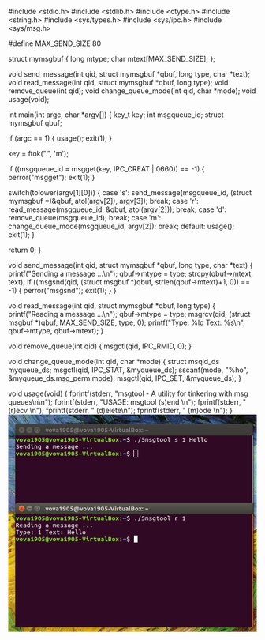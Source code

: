 #include <stdio.h>
#include <stdlib.h>
#include <ctype.h>
#include <string.h>
#include <sys/types.h>
#include <sys/ipc.h>
#include <sys/msg.h>

#define MAX_SEND_SIZE 80

struct mymsgbuf {
  long mtype;
  char mtext[MAX_SEND_SIZE];
};

void send_message(int qid, struct mymsgbuf *qbuf, long type, char *text);
void read_message(int qid, struct mymsgbuf *qbuf, long type);
void remove_queue(int qid);
void change_queue_mode(int qid, char *mode);
void usage(void);

int main(int argc, char *argv[])
{
  key_t  key;
  int    msgqueue_id;
  struct mymsgbuf qbuf;

  if (argc == 1)
  {
    usage();
    exit(1);
  }

  key = ftok(".", 'm');

  if ((msgqueue_id = msgget(key, IPC_CREAT | 0660)) == -1) {
    perror("msgget");
    exit(1);
  }

  switch(tolower(argv[1][0]))
  {
    case 's':
      send_message(msgqueue_id, (struct mymsgbuf *)&qbuf, atol(argv[2]), argv[3]);
      break;
    case 'r':
      read_message(msgqueue_id, &qbuf, atol(argv[2]));
      break;
    case 'd':
      remove_queue(msgqueue_id);
      break;
    case 'm':
      change_queue_mode(msgqueue_id, argv[2]);
      break;
    default:
      usage();
      exit(1);
  }

  return 0;
}

void send_message(int qid, struct mymsgbuf *qbuf, long type, char *text)
{
  printf("Sending a message ...\n");
  qbuf->mtype = type;
  strcpy(qbuf->mtext, text);
  if ((msgsnd(qid, (struct msgbuf *)qbuf, strlen(qbuf->mtext)+1, 0)) == -1)
  {
    perror("msgsnd");
    exit(1);
  }
}

void read_message(int qid, struct mymsgbuf *qbuf, long type)
{
  printf("Reading a message ...\n");
  qbuf->mtype = type;
  msgrcv(qid, (struct msgbuf *)qbuf, MAX_SEND_SIZE, type, 0);
  printf("Type: %ld Text: %s\n", qbuf->mtype, qbuf->mtext);
}

void remove_queue(int qid)
{
  msgctl(qid, IPC_RMID, 0);
}

void change_queue_mode(int qid, char *mode)
{
  struct msqid_ds myqueue_ds;
  msgctl(qid, IPC_STAT, &myqueue_ds);
  sscanf(mode, "%ho", &myqueue_ds.msg_perm.mode);
  msgctl(qid, IPC_SET, &myqueue_ds);
}

void usage(void)
{
  fprintf(stderr, "msgtool - A utility for tinkering with msg queues\n\n");
  fprintf(stderr, "USAGE: msgtool (s)end <type> <messagetext>\n");
  fprintf(stderr, "               (r)ecv <type>\n");
  fprintf(stderr, "               (d)elete\n");
  fprintf(stderr, "               (m)ode <octal mode>\n");
}
  ![](5.bmp)

